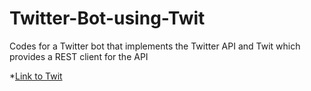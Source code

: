 # Twitter-Bot-using-Twit
Codes for a Twitter bot that implements the Twitter API and Twit which provides a REST client for the API

*[Link to Twit](https://github.com/ttezel/twit)
